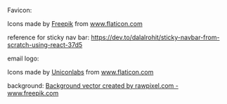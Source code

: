Favicon: <div>Icons made by <a href="https://www.freepik.com" title="Freepik">Freepik</a> from <a href="https://www.flaticon.com/" title="Flaticon">www.flaticon.com</a></div>


reference for sticky nav bar: https://dev.to/dalalrohit/sticky-navbar-from-scratch-using-react-37d5

email logo: <div>Icons made by <a href="https://www.flaticon.com/authors/uniconlabs" title="Uniconlabs">Uniconlabs</a> from <a href="https://www.flaticon.com/" title="Flaticon">www.flaticon.com</a></div>

background: <a href='https://www.freepik.com/vectors/background'>Background vector created by rawpixel.com - www.freepik.com</a>